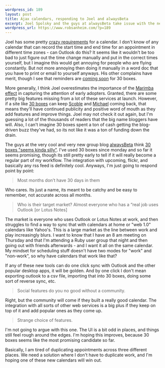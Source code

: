 ```yaml
--- 
wordpress_id: 189
layout: post
title: Ajax calendars, responding to Joel and alwaysBeta
excerpt: Joel Spolsky and the guys at alwaysBeta take issue with the new web 2.0 calendars...
wordpress_url: https://www.robsanheim.com/?p=189
---
```

Joel has some pretty <a href="https://www.joelonsoftware.com/items/2006/02/08.html">crazy requirements</a> for a calendar.  I don't know of any calendar that can record the start time and end time for an appointment in different time zones - can Outlook do this?  It seems like it wouldn't be too bad to just figure out the time change manually and put in the correct times yourself, but I imagine this would get annoying for people who are flying constantly.  But not more annoying then doing it manually in a word doc that you have to print or email to yourself anyways.  His other complains have merit, though I see that reminders are <a href="https://www.30boxes.com/blog/index.php/upcoming-features/">coming soon</a> for 30 boxes.

More generally, I think Joel overestimates the importance of the <a href="https://www.joelonsoftware.com/items/2005/11/02.html">Marimba effect</a> in capturing the attention of early adopters.  Granted, there are some pretty big features missing from a lot of these services at launch.  However, if a site like <a href="https://30boxes.com">30 boxes</a> can keep <a href="https://scobleizer.wordpress.com/">Scoble</a> and <a href="https://www.techcrunch.com">Michael</a> coming back, that means they'll have continued publicity and positive word of mouth as they add features and improve things.  Joel may not check it out again, but I'm guessing a lot of the thousands of readers that the big name bloggers have will.  Also, I can't imagine 30 boxes spent a ton of cash getting the blog-driven buzz they've had, so its not like it was a ton of funding down the drain.

The guys at the very cool and very new group blog <a href="https://www.alwaysbeta.com">alwaysBeta</a> think <a href="https://www.alwaysbeta.com/2006/02/07/30-boxes-seems-sort-of-silly/">30 boxes "seems kinda silly"</a>.  I've used 30 boxes since monday and so far it seems promising, though its still pretty early to tell if it will really become a regular part of my workflow.  The integration with upcoming, flickr, and basically any rss feed is definitely cool.  Anyways, I'm just going to respond point by point:

<blockquote>Most months don’t have 30 days in them</blockquote>
Who cares.  Its just a name, its meant to be catchy and be easy to remember, not accurate across all months.

<blockquote>Who is their target market? Almost everyone who has a “real job uses Outlook [or Lotus Notes]</blockquote>

The market is everyone who uses Outlook or Lotus Notes at work, and then struggles to find a way to sync that with calendars at home or "web 1.0" calendars like Yahoo's.  This is a large market as the line between work and play increasingly blurs.  I want to know that I have an 8 am meeting on Thursday and that I'm attending a Ruby user group that night and then going out with friends afterwards - and I want it all on the same calendar.  My mindset for scheduling stuff doesn't have two modes for "work" and "non-work", so why have calendars that work like that?

If any of these new tools can do one click sync with Outlook and the other popular desktop apps, it will be golden.  And by one click I don't mean exporting outlook to a csv file, importing that into 30 boxes, doing some sort of reverse sync, etc.   

<blockquote>Social features do you no good without a community.</blockquote>

Right, but the community will come if they built a really good calendar.  The integration with all sorts of other web services is a big plus if they keep on top of it and add popular ones as they come up.  

<blockquote>Strange choice of features.</blockquote>
I'm not going to argue with this one.  The UI is a bit odd in places, and things still feel rough around the edges.  I'm hoping this improves, because 30 boxes seems like the most promising candidate so far.  

Basically, I am tired of duplicating appointments across three different places.  We need a solution where I don't have to duplicate work, and I'm hoping one of these new calendars will win out.
